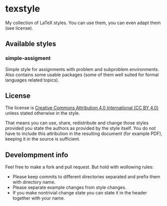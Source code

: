 # texstyle

My collection of LaTeX styles. You can use them, you can even adapt them
(see license).

## Available styles

### simple-assigment

Simple style for assignments with problem and subproblem environments.
Also contains some usable packages (some of them well suited for formal
languages related topics).

## License

The license is [Creative Commons Attribution 4.0 International (CC BY 4.0)](https://creativecommons.org/licenses/by/4.0/) unless stated otherwise
in the style.

That means you can use, share, redistribute and change those styles provided
you state the authors as provided by the style itself. You do not have
to include this attribution in the resulting document (for example
PDF), keeping it in the source is sufficient.

## Develompment info

Feel free to make a fork and pull request. But hold with wollowing rules:

*   Please keep commits to different directories separated and prefix
    them with directory name.
*   Please separate example changes from style changes.
*   If you make nontrivial change state you can state it in the header
    together with your name.
